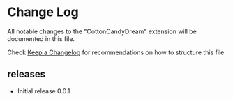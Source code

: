# Change Log

All notable changes to the "CottonCandyDream" extension will be documented in this file.

Check [Keep a Changelog](http://keepachangelog.com/) for recommendations on how to structure this file.

## releases

- Initial release 0.0.1
